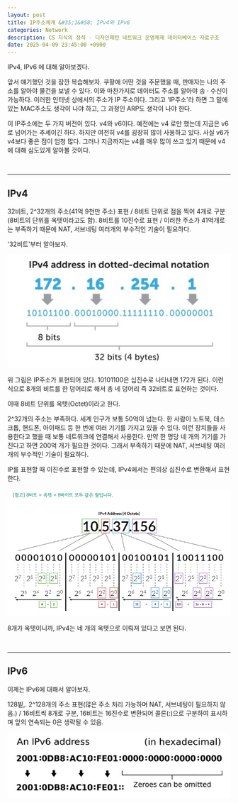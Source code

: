 ```yaml
---
layout: post
title: IP주소체계 &#35;1&#58; IPv4와 IPv6
categories: Network
description: CS 지식의 정석 - 디자인패턴 네트워크 운영체제 데이터베이스 자료구조
date: 2025-04-09 23:45:00 +0900
---
```

IPv4, IPv6 에 대해 알아보겠다.

앞서 얘기했던 것을 잠깐 복습해보자. 쿠팡에 어떤 것을 주문했을 때, 판매자는 나의 주소를 알아야 물건을 보낼 수 있다. 이와 마찬가지로 데이터도 주소를 알아야 송 &#183; 수신이 가능하다. 이러한 인터넷 상에서의 주소가 IP 주소이다. 그리고 'IP주소'라 하면 그 밑에 있는 MAC주소도 생각이 나야 하고, 그 과정인 ARP도 생각이 나야 한다.

이 IP주소에는 두 가지 버전이 있다. v4와 v6이다. 예전에는 v4 로만 했는데 지금은 v6 로 넘어가는 추세이긴 하다. 하지만 여전히 v4를 굉장히 많이 사용하고 있다. 사실 v6가 v4보다 좋은 점이 엄청 많다. 그러나 지금까지는 v4를 매우 많이 쓰고 있기 때문에 v4에 대해 심도있게 알아볼 것이다.

<br>
<hr>

## IPv4

32비트, 2^32개의 주소(41억 9천만 주소) 표현 / 8비트 단위로 점을 찍어 4개로 구분(8비트의 단위를 옥텟이라고도 함). 8비트를 10진수로 표현 / 이러한 주소가 41억개로는 부족하기 때문에 NAT, 서브네팅 여러개의 부수적인 기술이 필요하다.

'32비트'부터 알아보자.

<img src="/assets/img/captures/ipv4-address-in-dotted-decimal-notation.jpg" width="600px" />

위 그림은 IP주소가 표현되어 있다. 10101100은 십진수로 나타내면 172가 된다. 이런 식으로 8개의 비트를 한 덩어리로 해서 총 네 덩어리 즉 32비트로 표현하는 것이다.

이때 8비트 단위를 옥텟(Octet)이라고 한다.

2^32개의 주소는 부족하다. 세계 인구가 보통 50억이 넘는다. 한 사람이 노트북, 데스크톱, 핸드폰, 아이패드 등 한 번에 여러 기기를 가지고 있을 수 있다. 이런 장치들을 사용한다고 했을 때 보통 네트워크에 연결해서 사용한다. 만약 한 명당 네 개의 기기를 가진다고 하면 200억 개가 필요한 것이다. 그래서 부족하기 때문에 NAT, 서브네팅 여러개의 부수적인 기술이 필요하다.

IP를 표현할 때 이진수로 표현할 수 있는데, IPv4에서는 편의상 십진수로 변환해서 표현한다.

<img src="/assets/img/captures/ipv4-address-4-octets.jpg" width="800px" />

8개가 옥텟이니까, IPv4는 네 개의 옥텟으로 이뤄져 있다고 보면 된다.

<br>
<hr>

## IPv6

이제는 IPv6에 대해서 알아보자.

128빝,. 2^128개의 주소 표현(많은 주소 처리 가능하며 NAT, 서브네팅이 필요하지 않음.) / 16비트씩 8개로 구분, 16비트는 16진수로 변환되어 콜론(:)으로 구분하여 표시하며 앞의 연속되는 0은 생략될 수 있음.

<img src="/assets/img/captures/ipv6-address-in-hexadecimal.jpg" width="700px" />